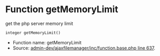 Function getMemoryLimit
===========================

get the php server memory limit



```php
integer getMemoryLimit()
```

* Function name: getMemoryLimit
* Source: [admin-dev/ajaxfilemanager/inc/function.base.php line 637](https://github.com/PrestaShop/PrestaShop/blob/1.5.3.1/admin-dev/ajaxfilemanager/inc/function.base.php#L637).

